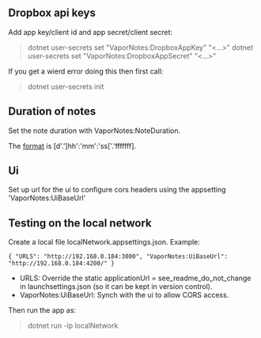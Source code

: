 ﻿## Dropbox api keys
Add app key/client id and app secret/client secret:
> dotnet user-secrets set "VaporNotes:DropboxAppKey" "<...>"
> dotnet user-secrets set "VaporNotes:DropboxAppSecret" "<...>"

If you get a wierd error doing this then first call:
> dotnet user-secrets init

## Duration of notes
Set the note duration with VaporNotes:NoteDuration.

The [format](https://learn.microsoft.com/en-us/dotnet/standard/base-types/standard-timespan-format-strings#the-constant-c-format-specifier) is [d'.']hh':'mm':'ss['.'fffffff].

## Ui
Set up url for the ui to configure cors headers using the appsetting 'VaporNotes:UiBaseUrl'

## Testing on the local network
Create a local file localNetwork.appsettings.json. Example:

`
{
  "URLS": "http://192.168.0.184:3000",
  "VaporNotes:UiBaseUrl": "http://192.168.0.184:4200/"
}
`

- URLS: Override the static applicationUrl = see_readme_do_not_change in launchsettings.json (so it can be kept in version control).
- VaporNotes:UiBaseUrl: Synch with the ui to allow CORS access.

Then run the app as:

> dotnet run -lp localNetwork